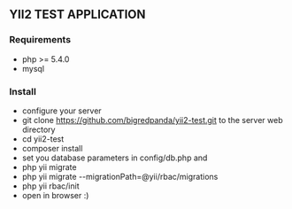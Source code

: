YII2 TEST APPLICATION
------------
### Requirements
* php >= 5.4.0
* mysql
### Install
* configure your server
* git clone https://github.com/bigredpanda/yii2-test.git to the server web directory
* cd yii2-test
* composer install
* set you database parameters in config/db.php and 
* php yii migrate
* php yii migrate --migrationPath=@yii/rbac/migrations
* php yii rbac/init
* open in browser :)
